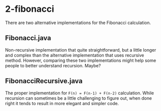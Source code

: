 2-fibonacci
===========
There are two alternative implementations for the Fibonacci calculation.

Fibonacci.java
--------------
Non-recursive implementation that quite straightforward, but a little longer and complex than
the alternative implementation that uses recursive method. However, comparing these two
implementations might help some people to better understand recursion. Maybe?

FibonacciRecursive.java
-----------------------
The proper implementation for `F(n) = F(n-1) + F(n-2)` calculation. While recursion can sometimes
be a little challenging to figure out, when done right it tends to result in more elegant and 
simpler code.